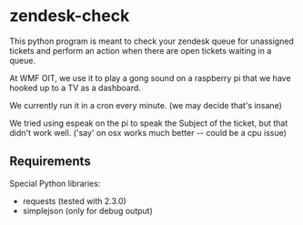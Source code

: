 zendesk-check
==============

This python program is meant to check your zendesk queue for unassigned tickets
and perform an action when there are open tickets waiting in a queue.

At WMF OIT, we use it to play a gong sound on a raspberry pi that we have
hooked up to a TV as a dashboard.

We currently run it in a cron every minute. (we may decide that's insane)

We tried using espeak on the pi to speak the Subject of the ticket, but that didn't work well.
('say' on osx works much better -- could be a cpu issue)


Requirements
--------------
Special Python libraries:
- requests (tested with 2.3.0)
- simplejson (only for debug output)



